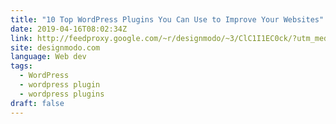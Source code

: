 ```yaml
---
title: "10 Top WordPress Plugins You Can Use to Improve Your Websites"
date: 2019-04-16T08:02:34Z
link: http://feedproxy.google.com/~r/designmodo/~3/ClC1I1EC0ck/?utm_medium=RSS&utm_source=news.12bit.vn
site: designmodo.com
language: Web dev
tags:
  - WordPress
  - wordpress plugin
  - wordpress plugins
draft: false
---
```


